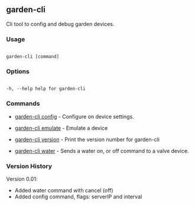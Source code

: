 ## garden-cli

Cli tool to config and debug garden devices.

### Usage

```

garden-cli [command]

```

### Options

```

-h, --help help for garden-cli

```

### Commands

- [garden-cli config](garden-cli_config.md) - Configure on device settings.

- [garden-cli emulate](garden-cli_emulate.md) - Emulate a device

- [garden-cli version](garden-cli_version.md) - Print the version number for garden-cli

- [garden-cli water](garden-cli_water.md) - Sends a water on, or off command to a valve device.

### Version History

Version 0.01:

- Added water command with cancel (off)
- Added config command, flags: serverIP and interval
